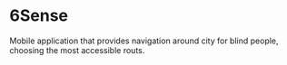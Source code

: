 # 6Sense
Mobile application that provides navigation around city for blind people, choosing the most accessible routs.
